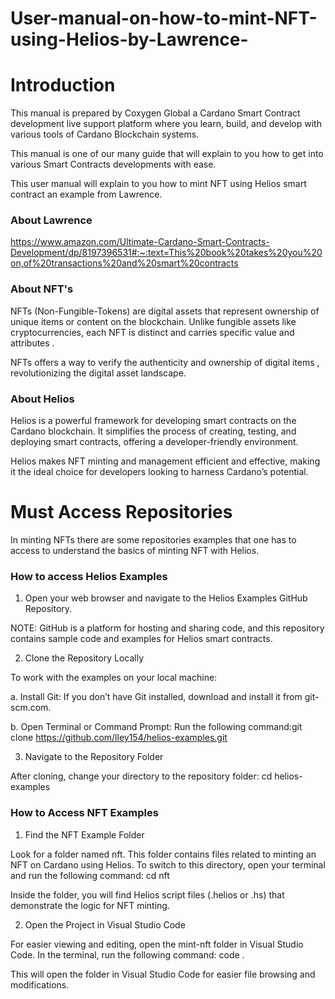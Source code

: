 # User-manual-on-how-to-mint-NFT-using-Helios-by-Lawrence-

# Introduction 

This manual is prepared by Coxygen Global a Cardano Smart Contract development live support platform where you learn, build, and develop with various tools of Cardano Blockchain systems.

This manual is one of our many guide that will explain to you how to get into various Smart Contracts developments with ease. 

This user manual will explain to you how to mint NFT using Helios smart contract an example from Lawrence.

### About Lawrence 

https://www.amazon.com/Ultimate-Cardano-Smart-Contracts-Development/dp/8197396531#:~:text=This%20book%20takes%20you%20on,of%20transactions%20and%20smart%20contracts

### About NFT's

NFTs (Non-Fungible-Tokens) are digital assets that represent ownership of unique items or content on the blockchain. Unlike fungible assets like cryptocurrencies, each NFT is distinct and carries specific value and attributes .

NFTs offers a way to verify the authenticity and ownership of digital items , revolutionizing the digital asset landscape.

### About Helios

Helios is a powerful framework for developing smart contracts on the Cardano blockchain. It simplifies the process of creating, testing, and deploying smart contracts, offering a developer-friendly environment. 

Helios makes NFT minting and management efficient and effective, making it the ideal choice for developers looking to harness Cardano’s potential.

# Must Access Repositories

In minting NFTs there are some repositories examples that one has to access to understand the basics of minting NFT with Helios.

### How to access Helios Examples 

1. Open your web browser and navigate to the Helios Examples GitHub Repository.
   
NOTE: GitHub is a platform for hosting and sharing code, and this repository contains sample code and examples for Helios smart contracts.

2. Clone the Repository Locally
   
To work with the examples on your local machine:

a. Install Git: If you don’t have Git installed, download and install it from git-scm.com.

b. Open Terminal or Command Prompt: Run the following command:git clone https://github.com/lley154/helios-examples.git

3. Navigate to the Repository Folder
   
After cloning, change your directory to the repository folder: cd helios-examples

### How to Access NFT Examples 

1. Find the NFT Example Folder
   
Look for a folder named nft. This folder contains files related to minting an NFT on Cardano using Helios. To switch to this directory, open your terminal and run the following command: cd nft

Inside the folder, you will find Helios script files (.helios or .hs) that demonstrate the logic for NFT minting.

2. Open the Project in Visual Studio Code
   
For easier viewing and editing, open the mint-nft folder in Visual Studio Code. In the terminal, run the following command: code .

This will open the folder in Visual Studio Code for easier file browsing and modifications.
